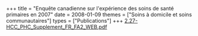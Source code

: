+++
title = "Enquête canadienne sur l'expérience des soins de santé primaires en 2007"
date = 2008-01-09
themes = ["Soins à domicile et soins communautaires"]
types = ["Publications"]
+++
[2.27-HCC_PHC_Supplement_FR_FA2_WEB.pdf](/files/2.27-HCC_PHC_Supplement_FR_FA2_WEB.pdf)
